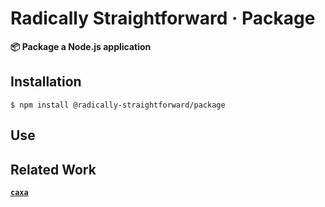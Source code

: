 # Radically Straightforward · Package

**📦 Package a Node.js application**

## Installation

```console
$ npm install @radically-straightforward/package
```

## Use

## Related Work

**[`caxa`](https://npm.im/caxa)**
